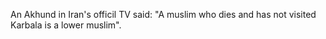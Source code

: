 An Akhund in Iran's officil TV said: "A muslim who dies and has not visited Karbala is a lower muslim".

